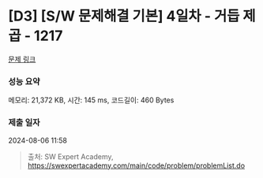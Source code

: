 # [D3] [S/W 문제해결 기본] 4일차 - 거듭 제곱 - 1217 

[문제 링크](https://swexpertacademy.com/main/code/problem/problemDetail.do?contestProbId=AV14dUIaAAUCFAYD) 

### 성능 요약

메모리: 21,372 KB, 시간: 145 ms, 코드길이: 460 Bytes

### 제출 일자

2024-08-06 11:58



> 출처: SW Expert Academy, https://swexpertacademy.com/main/code/problem/problemList.do